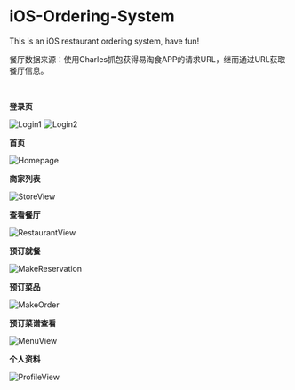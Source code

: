 # iOS-Ordering-System
This is an iOS restaurant ordering system, have fun!

餐厅数据来源：使用Charles抓包获得易淘食APP的请求URL，继而通过URL获取餐厅信息。

&ensp;

**登录页**

![Login1](https://github.com/fawks96/iOS-Ordering-System/blob/master/Demo%20pictures/Login1.jpg)
![Login2](https://github.com/fawks96/iOS-Ordering-System/blob/master/Demo%20pictures/Login2.jpg)

**首页**

![Homepage](https://github.com/fawks96/iOS-Ordering-System/blob/master/Demo%20pictures/Homepage.png)

**商家列表**

![StoreView](https://github.com/fawks96/iOS-Ordering-System/blob/master/Demo%20pictures/StoreView.png)

**查看餐厅**

![RestaurantView](https://github.com/fawks96/iOS-Ordering-System/blob/master/Demo%20pictures/RestaurantView.png)

**预订就餐**

![MakeReservation](https://github.com/fawks96/iOS-Ordering-System/blob/master/Demo%20pictures/MakeReservation.png)


**预订菜品**

![MakeOrder](https://github.com/fawks96/iOS-Ordering-System/blob/master/Demo%20pictures/MakeOrder.png)


**预订菜谱查看**

![MenuView](https://github.com/fawks96/iOS-Ordering-System/blob/master/Demo%20pictures/MenuView.png)


**个人资料**

![ProfileView](https://github.com/fawks96/iOS-Ordering-System/blob/master/Demo%20pictures/ProfileView.png)
